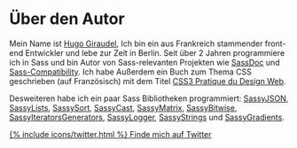 
# Über den Autor

Mein Name ist [Hugo Giraudel](http://hugogiraudel.com), Ich bin ein aus Frankreich stammender front-end Entwickler und lebe zur Zeit in Berlin. Seit über 2 Jahren programmiere ich in Sass und bin Autor von Sass-relevanten Projekten wie [SassDoc](http://sassdoc.com) und [Sass-Compatibility](http://sass-compatibility.github.io). Ich habe Außerdem ein Buch zum Thema CSS geschrieben (auf Französisch) mit dem Titel [CSS3 Pratique du Design Web](http://www.amazon.fr/dp/2212140231).

Desweiteren habe ich ein paar Sass Bibliotheken programmiert: [SassyJSON](https://github.com/HugoGiraudel/SassyJSON), [SassyLists](http://sassylists.com), [SassySort](https://github.com/HugoGiraudel/SassySort), [SassyCast](https://github.com/HugoGiraudel/SassyCast), [SassyMatrix](https://github.com/HugoGiraudel/SassyMatrix), [SassyBitwise](https://github.com/HugoGiraudel/SassyBitwise), [SassyIteratorsGenerators](https://github.com/HugoGiraudel/SassyIteratorsGenerators), [SassyLogger](https://github.com/HugoGiraudel/SassyLogger), [SassyStrings](https://github.com/HugoGiraudel/SassyStrings) und [SassyGradients](https://github.com/HugoGiraudel/SassyGradients).

<div class="button-wrapper">
  <a href="https://twitter.com/{{ site.twitter_username }}" target="_blank" class="button">
    {% include icons/twitter.html %}
    Finde mich auf Twitter
  </a>
</div>

